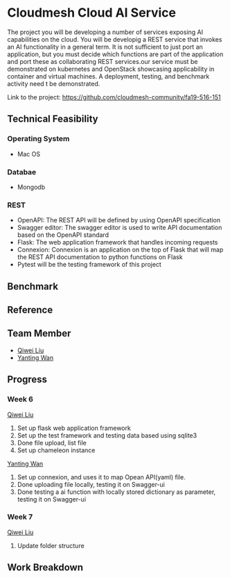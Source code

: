 # Cloudmesh Cloud AI Service

The project you will be developing a number of services exposing AI capabilities on the cloud. You will be developig a
REST service that invokes an AI functionality in a general term. It is not sufficient to just port an application, but
you must decide which functions are part of the application and port these as collaborating REST services.our
service must be demonstrated on kubernetes and OpenStack showcasing applicability in container and virtual machines. A
deployment, testing, and benchmark activity need t be demonstrated.

Link to the project:
<https://github.com/cloudmesh-community/fa19-516-151>

## Technical Feasibility

### Operating System
* Mac OS

### Databae

* Mongodb

### REST

* OpenAPI: The REST API will be defined by using OpenAPI specification 
* Swagger editor: The swagger editor is used to write API documentation based on the OpenAPI standard 
* Flask: The web application framework that handles incoming requests
* Connexion: Connexion is an application on the top of Flask that will map the REST API documentation to python functions
on Flask
* Pytest will be the testing framework of this project

## Benchmark 

## Reference 

## Team Member

* [Qiwei Liu](https://github.com/cloudmesh-community/fa19-516-151/graphs/contributors)
* [Yanting Wan](https://github.com/cloudmesh-community/fa19-516-151/graphs/contributors)

## Progress 

### Week 6

[Qiwei Liu](https://github.com/cloudmesh-community/fa19-516-151/graphs/contributors)
1. Set up flask web application framework
2. Set up the test framework and testing data based using sqlite3
3. Done file upload, list file
4. Set up chameleon instance

[Yanting Wan](https://github.com/cloudmesh-community/fa19-516-151/graphs/contributors)

1. Set up connexion, and uses it to map Opean API(yaml) file.
2. Done uploading file locally, testing it on Swagger-ui
3. Done testing a ai function with locally stored dictionary as parameter, testing it on Swagger-ui

### Week 7

[Qiwei Liu](https://github.com/cloudmesh-community/fa19-516-151/graphs/contributors)
1. Update folder structure

## Work Breakdown




